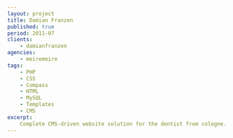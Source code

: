 ```yaml
---
layout: project
title: Damian Franzen
published: true
period: 2011-07
clients:
    - damianfranzen
agencies:
    - meiremeire
tags:
    - PHP
    - CSS
    - Compass
    - HTML
    - MySQL
    - Templates
    - CMS
excerpt:
    Complete CMS-driven website solution for the dentist from cologne. Templates and integration of the cms.
---
```

